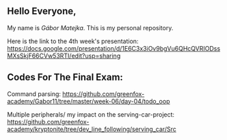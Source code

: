 ## Hello Everyone,
My name is *Gábor Matejka*.
This is my personal repository.

Here is the link to the 4th week's presentation:
https://docs.google.com/presentation/d/1E6C3x3iOv9bgVu6QHcQVRIODssMXsSkjF66CVw53RTI/edit?usp=sharing

## Codes For The Final Exam:
Command parsing:
https://github.com/greenfox-academy/Gabor11/tree/master/week-06/day-04/todo_oop

Multiple peripherals/ my impact on the serving-car-project:
https://github.com/greenfox-academy/kryptonite/tree/dev_line_following/serving_car/Src

